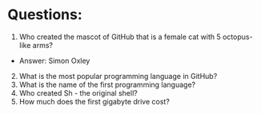 # Questions:
1. Who created the mascot of GitHub that is a female cat with 5 octopus-like arms?
- Answer: Simon Oxley
2. What is the most popular programming language in GitHub?
3. What is the name of the first programming language?
4. Who created Sh - the original shell?
5. How much does the first gigabyte drive cost?
